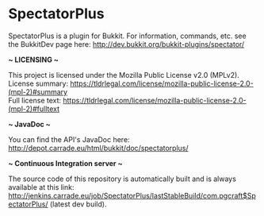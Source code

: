 <b>SpectatorPlus</b>
=============
SpectatorPlus is a plugin for Bukkit. For information, commands, etc. see the BukkitDev page here: http://dev.bukkit.org/bukkit-plugins/spectator/

<b>~ LICENSING  ~</b>

This project is licensed under the Mozilla Public License v2.0 (MPLv2).<br>
License summary: https://tldrlegal.com/license/mozilla-public-license-2.0-(mpl-2)#summary<br>
Full license text: https://tldrlegal.com/license/mozilla-public-license-2.0-(mpl-2)#fulltext

<b>~ JavaDoc ~</b>

You can find the API's JavaDoc here: http://depot.carrade.eu/html/bukkit/doc/spectatorplus/

<b>~ Continuous Integration server ~</b>

The source code of this repository is automatically built and is always available at this link:
http://jenkins.carrade.eu/job/SpectatorPlus/lastStableBuild/com.pgcraft$SpectatorPlus/ (latest dev build).
